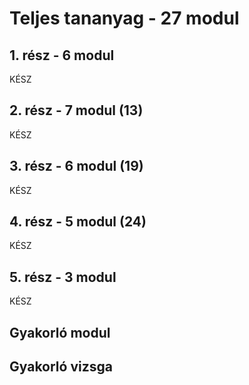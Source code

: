 # Teljes tananyag - 27 modul

## 1. rész - 6 modul

KÉSZ

## 2. rész - 7 modul (13)

KÉSZ

## 3. rész - 6 modul (19)

KÉSZ

## 4. rész - 5 modul (24)

KÉSZ

## 5. rész - 3 modul

KÉSZ

## Gyakorló modul

## Gyakorló vizsga
